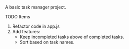 A basic task manager project.

TODO Items

1. Refactor code in app.js
2. Add features:
   - Keep incompleted tasks above of completed tasks.
   - Sort based on task names.
